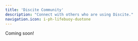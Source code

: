 ```yaml
---
title: 'Discite Community'
description: "Connect with others who are using Discite."
navigation.icon: i-ph-lifebuoy-duotone
---
```


Coming soon!
